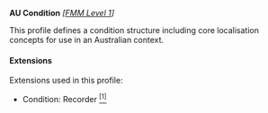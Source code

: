 **AU Condition**  *[[FMM Level 1](guidance.html)]*

This profile defines a condition structure including core localisation concepts for use in an Australian context.

#### Extensions
Extensions used in this profile:
* Condition: Recorder [<sup>[1]</sup>](http://hl7.org.au/fhir/StructureDefinition/recorder)